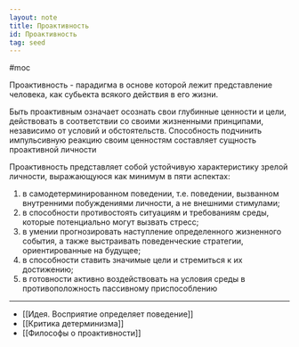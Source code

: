 ```yaml
---
layout: note
title: Проактивность 
id: Проактивность
tag: seed
---
```

#moc 




Проактивность - парадигма в основе которой лежит представление человека, как субьекта всякого действия в его жизни. 

Быть проактивным означает осознать свои глубинные ценности и цели, действовать в соответствии со своими жизненными принципами, независимо от условий и обстоятельств. Способность подчинить импульсивную реакцию своим ценностям составляет сущность проактивной личности

Проактивность представляет собой устойчивую характеристику зрелой личности, выражающуюся как минимум в пяти аспектах:

1) в самодетерминированном поведении, т.е. поведении, вызванном внутренними побуждениями личности, а не внешними стимулами;
2) в способности противостоять ситуациям и требованиям среды, которые потенциально могут вызвать стресс;
3) в умении прогнозировать наступление определенного жизненного события, а также выстраивать поведенческие стратегии, ориентированные на будущее;
4) в способности ставить значимые цели и стремиться к их достижению;
5) в готовности активно воздействовать на условия среды в противоположность пассивному приспособлению

  

---

- [[Идея. Восприятие определяет поведение]]
- [[Критика детерминизма]]
- [[Философы о проактивности]]

